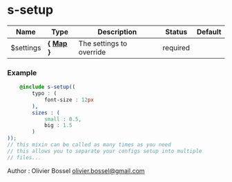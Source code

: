 # s-setup




Name  |  Type  |  Description  |  Status  |  Default
------------  |  ------------  |  ------------  |  ------------  |  ------------
$settings  |  **{ [Map](http://www.sass-lang.com/documentation/file.SASS_REFERENCE.html#maps) }**  |  The settings to override  |  required  |

### Example
```scss
	@include s-setup((
		typo : (
			font-size : 12px
		),
		sizes : (
			small : 0.5,
			big : 1.5
		)
));
// this mixin can be called as many times as you need
// this allows you to separate your configs setup into multiple
// files...
```
Author : Olivier Bossel <olivier.bossel@gmail.com>